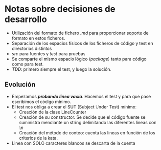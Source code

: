 Notas sobre decisiones de desarrollo
====================================
*   Utilización del formato de fichero *.md* para proporcionar soporte de formato en estos ficheros.
*   Separación de los espacios físicos de los ficheros de código y test en directorios distintos
   *   *src* para fuentes y *test* para pruebas
*   Se comparte el mismo espacio lógico (*package*) tanto para código como para test.
*   *TDD*: primero siempre el test, y luego la solución.

Evolución
------------------------------------
*   Empezamos **_probando línea vacia_**. Hacemos el test y para que pase escribimos el código mínimo.
   * El test nos obliga a crear el SUT (Subject Under Test) mínimo:
      * Creación de la clase LineCounter
      * Creación de su constructor. Se decide que el código fuente se suministra mendiante un string delimitando las diferentes líneas con *\n*
      * Creación del método de conteo: cuenta las lineas en función de los criterios de la kata.
*   Linea con SOLO caracteres blancos se descarta de la cuenta
